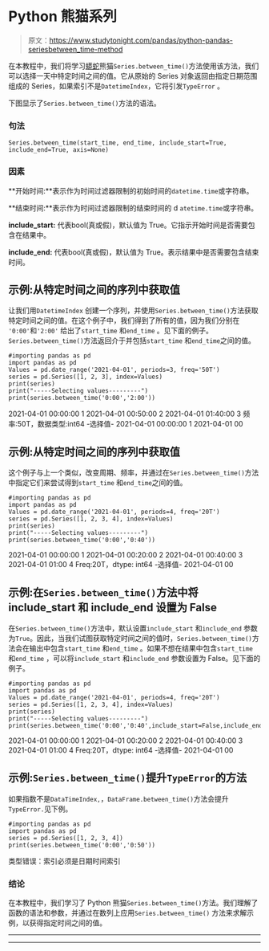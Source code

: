 # Python 熊猫系列

> 原文：<https://www.studytonight.com/pandas/python-pandas-seriesbetween_time-method>

在本教程中，我们将学习[蟒蛇](https://studytonight.com/python/getting-started-with-python)熊猫`Series.between_time()`方法使用该方法，我们可以选择一天中特定时间之间的值。它从原始的 Series 对象返回由指定日期范围组成的 Series，如果索引不是`DatetimeIndex`，它将引发`TypeError` 。

下图显示了`Series.between_time()`方法的语法。

### 句法

```
Series.between_time(start_time, end_time, include_start=True, include_end=True, axis=None)
```

### 因素

**开始时间:**表示作为时间过滤器限制的初始时间的`datetime.time`或字符串。

**结束时间:**表示作为时间过滤器限制的结束时间的 d `atetime.time`或字符串。

**include_start:** 代表bool(真或假)，默认值为 True。它指示开始时间是否需要包含在结果中。

**include_end:** 代表bool(真或假)，默认值为 True。表示结果中是否需要包含结束时间。

## 示例:从特定时间之间的序列中获取值

让我们用`DatetimeIndex` 创建一个序列，并使用`Series.between_time()`方法获取特定时间之间的值。在这个例子中，我们得到了所有的值，因为我们分别在 `'0:00'`和`'2:00'` 给出了`start_time` 和`end_time` 。见下面的例子。`Series.between_time()`方法返回介于并包括`start_time` 和`end_time`之间的值。

```
#importing pandas as pd
import pandas as pd
Values = pd.date_range('2021-04-01', periods=3, freq='50T')
series = pd.Series([1, 2, 3], index=Values)
print(series)
print("-----Selecting values---------")
print(series.between_time('0:00','2:00'))
```

2021-04-01 00:00:00 1
2021-04-01 00:50:00 2
2021-04-01 01:40:00 3
频率:50T，数据类型:int64
-选择值-
2021-04-01 00:00:00 1
2021-04-01 00

## 示例:从特定时间之间的序列中获取值

这个例子与上一个类似，改变周期、频率，并通过在`Series.between_time()`方法中指定它们来尝试得到`start_time` 和`end_time`之间的值。

```
#importing pandas as pd
import pandas as pd
Values = pd.date_range('2021-04-01', periods=4, freq='20T')
series = pd.Series([1, 2, 3, 4], index=Values)
print(series)
print("-----Selecting values---------")
print(series.between_time('0:00','0:40'))
```

2021-04-01 00:00:00 1
2021-04-01 00:20:00 2
2021-04-01 00:40:00 3
2021-04-01 01:00 4
Freq:20T，dtype: int64
-选择值-
2021-04-01 00

## 示例:在`Series.between_time()`方法中将 include_start 和 include_end 设置为 False

在`Series.between_time()`方法中，默认设置`include_start` 和`include_end` 参数为`True`。因此，当我们试图获取特定时间之间的值时，`Series.between_time()`方法会在输出中包含`start_time` 和`end_time` 。如果不想在结果中包含`start_time` 和`end_time` ，可以将`include_start` 和`include_end` 参数设置为 False。见下面的例子。

```
#importing pandas as pd
import pandas as pd
Values = pd.date_range('2021-04-01', periods=4, freq='20T')
series = pd.Series([1, 2, 3, 4], index=Values)
print(series)
print("-----Selecting values---------")
print(series.between_time('0:00','0:40',include_start=False,include_end=False))
```

2021-04-01 00:00:00 1
2021-04-01 00:20:00 2
2021-04-01 00:40:00 3
2021-04-01 01:00 4
Freq:20T，dtype: int64
-选择值-
2021-04-01 00

## 示例:`Series.between_time()`提升`TypeError`的方法

如果指数不是`DataTimeIndex,`，`DataFrame.between_time()`方法会提升`TypeError.`见下例。

```
#importing pandas as pd
import pandas as pd
series = pd.Series([1, 2, 3, 4])
print(series.between_time('0:00','0:50'))
```

类型错误：索引必须是日期时间索引

### 结论

在本教程中，我们学习了 Python 熊猫`Series.between_time()`方法。我们理解了函数的语法和参数，并通过在数列上应用`Series.between_time()` 方法来求解示例，以获得指定时间之间的值。

* * *

* * *